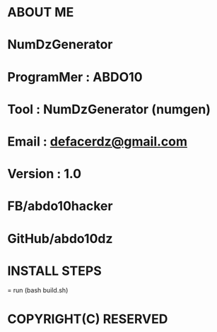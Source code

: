ABOUT ME 
=========

# NumDzGenerator # 

# ProgramMer : ABDO10 #
# Tool : NumDzGenerator (numgen) #
# Email : defacerdz@gmail.com #
# Version : 1.0 #

# FB/abdo10hacker #
# GitHub/abdo10dz #


INSTALL STEPS 
==============

= run (bash build.sh)

COPYRIGHT(C) RESERVED
======================



